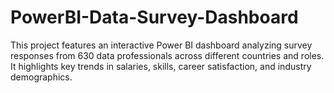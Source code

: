 # PowerBI-Data-Survey-Dashboard
This project features an interactive Power BI dashboard analyzing survey responses from 630 data professionals across different countries and roles. It highlights key trends in salaries, skills, career satisfaction, and industry demographics.
